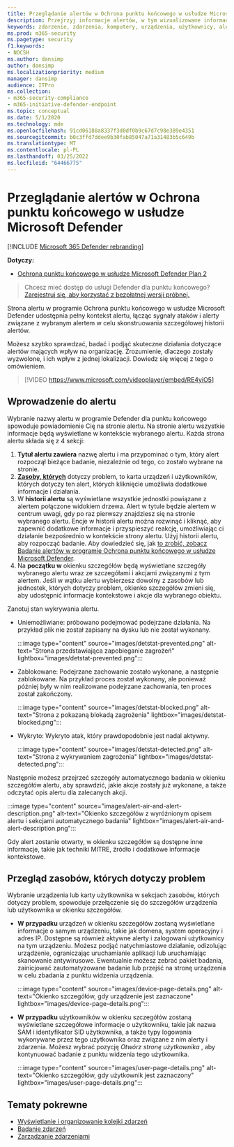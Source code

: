 ```yaml
---
title: Przeglądanie alertów w Ochrona punktu końcowego w usłudze Microsoft Defender
description: Przejrzyj informacje alertów, w tym wizualizowane informacje alertów i szczegóły dla każdego etapu łańcucha.
keywords: zdarzenie, zdarzenia, komputery, urządzenia, użytkownicy, alerty, alerty, badanie, wykres, dowód
ms.prod: m365-security
ms.pagetype: security
f1.keywords:
- NOCSH
ms.author: dansimp
author: dansimp
ms.localizationpriority: medium
manager: dansimp
audience: ITPro
ms.collection:
- m365-security-compliance
- m365-initiative-defender-endpoint
ms.topic: conceptual
ms.date: 5/1/2020
ms.technology: mde
ms.openlocfilehash: 91cd06188a8337f3d0df0b9c67d7c98e389e4351
ms.sourcegitcommit: b0c3ffd7ddee9b30fab85047a71a31483b5c649b
ms.translationtype: MT
ms.contentlocale: pl-PL
ms.lasthandoff: 03/25/2022
ms.locfileid: "64466775"
---
```

# <a name="review-alerts-in-microsoft-defender-for-endpoint"></a>Przeglądanie alertów w Ochrona punktu końcowego w usłudze Microsoft Defender

[!INCLUDE [Microsoft 365 Defender rebranding](../../includes/microsoft-defender.md)]


**Dotyczy:**
- [Ochrona punktu końcowego w usłudze Microsoft Defender Plan 2](https://go.microsoft.com/fwlink/p/?linkid=2154037)

> Chcesz mieć dostęp do usługi Defender dla punktu końcowego? [Zarejestruj się, aby korzystać z bezpłatnej wersji próbnej.](https://signup.microsoft.com/create-account/signup?products=7f379fee-c4f9-4278-b0a1-e4c8c2fcdf7e&ru=https://aka.ms/MDEp2OpenTrial?ocid=docs-wdatp-managealerts-abovefoldlink)

Strona alertu w programie Ochrona punktu końcowego w usłudze Microsoft Defender udostępnia pełny kontekst alertu, łącząc sygnały ataków i alerty związane z wybranym alertem w celu skonstruowania szczegółowej historii alertów.

Możesz szybko sprawdzać, badać i podjąć skuteczne działania dotyczące alertów mających wpływ na organizację. Zrozumienie, dlaczego zostały wyzwolone, i ich wpływ z jednej lokalizacji. Dowiedz się więcej z tego o omówieniem.

> [!VIDEO https://www.microsoft.com/videoplayer/embed/RE4yiO5]

## <a name="getting-started-with-an-alert"></a>Wprowadzenie do alertu

Wybranie nazwy alertu w programie Defender dla punktu końcowego spowoduje powiadomienie Cię na stronie alertu. Na stronie alertu wszystkie informacje będą wyświetlane w kontekście wybranego alertu. Każda strona alertu składa się z 4 sekcji:

1. **Tytuł alertu zawiera** nazwę alertu i ma przypominać o tym, który alert rozpoczął bieżące badanie, niezależnie od tego, co zostało wybrane na stronie.
2. [**Zasoby, których**](#review-affected-assets) dotyczy problem, to karta urządzeń i użytkowników, których dotyczy ten alert, których kliknięcie umożliwia dodatkowe informacje i działania.
3. W **historii alertu** są wyświetlane wszystkie jednostki powiązane z alertem połączone widokiem drzewa. Alert w tytule będzie alertem w centrum uwagi, gdy po raz pierwszy znajdziesz się na stronie wybranego alertu. Encje w historii alertu można rozwinąć i kliknąć, aby zapewnić dodatkowe informacje i przyspieszyć reakcję, umożliwiając ci działanie bezpośrednio w kontekście strony alertu. Użyj historii alertu, aby rozpocząć badanie. Aby dowiedzieć się, jak [to zrobić, zobacz Badanie alertów w programie Ochrona punktu końcowego w usłudze Microsoft Defender](/microsoft-365/security/defender-endpoint/investigate-alerts).
4. Na **początku w** okienku szczegółów będą wyświetlane szczegóły wybranego alertu wraz ze szczegółami i akcjami związanymi z tym alertem. Jeśli w wątku alertu wybierzesz dowolny z zasobów lub jednostek, których dotyczy problem, okienko szczegółów zmieni się, aby udostępnić informacje kontekstowe i akcje dla wybranego obiektu.

Zanotuj stan wykrywania alertu.

- Uniemożliwiane: próbowano podejmować podejrzane działania. Na przykład plik nie został zapisany na dysku lub nie został wykonany.

  :::image type="content" source="images/detstat-prevented.png" alt-text="Strona przedstawiająca zapobieganie zagrożeń" lightbox="images/detstat-prevented.png":::

- Zablokowane: Podejrzane zachowanie zostało wykonane, a następnie zablokowane. Na przykład proces został wykonany, ale ponieważ później były w nim realizowane podejrzane zachowania, ten proces został zakończony.

  :::image type="content" source="images/detstat-blocked.png" alt-text="Strona z pokazaną blokadą zagrożenia" lightbox="images/detstat-blocked.png":::

- Wykryto: Wykryto atak, który prawdopodobnie jest nadal aktywny.

  :::image type="content" source="images/detstat-detected.png" alt-text="Strona z wykrywaniem zagrożenia" lightbox="images/detstat-detected.png":::

Następnie możesz przejrzeć szczegóły automatycznego  badania w okienku szczegółów alertu, aby sprawdzić, jakie akcje zostały już wykonane, a także odczytać opis alertu dla zalecanych akcji.

:::image type="content" source="images/alert-air-and-alert-description.png" alt-text="Okienko szczegółów z wyróżnionym opisem alertu i sekcjami automatycznego badania" lightbox="images/alert-air-and-alert-description.png":::

Gdy alert zostanie otwarty, w okienku szczegółów są dostępne inne informacje, takie jak techniki MITRE, źródło i dodatkowe informacje kontekstowe.

## <a name="review-affected-assets"></a>Przegląd zasobów, których dotyczy problem

Wybranie urządzenia lub karty użytkownika w sekcjach zasobów, których dotyczy problem, spowoduje przełączenie się do szczegółów urządzenia lub użytkownika w okienku szczegółów.

- **W przypadku** urządzeń w okienku szczegółów zostaną wyświetlane informacje o samym urządzeniu, takie jak domena, system operacyjny i adres IP. Dostępne są również aktywne alerty i zalogowani użytkownicy na tym urządzeniu. Możesz podjąć natychmiastowe działanie, odizolując urządzenie, ograniczając uruchamianie aplikacji lub uruchamiając skanowanie antywirusowe. Ewentualnie możesz zebrać pakiet badania, zainicjować zautomatyzowane badanie lub przejść na stronę urządzenia w celu zbadania z punktu widzenia urządzenia.

   :::image type="content" source="images/device-page-details.png" alt-text="Okienko szczegółów, gdy urządzenie jest zaznaczone" lightbox="images/device-page-details.png":::

- **W przypadku** użytkowników w okienku szczegółów zostaną wyświetlane szczegółowe informacje o użytkowniku, takie jak nazwa SAM i identyfikator SID użytkownika, a także typy logowania wykonywane przez tego użytkownika oraz związane z nim alerty i zdarzenia. Możesz wybrać pozycję *Otwórz stronę użytkownika* , aby kontynuować badanie z punktu widzenia tego użytkownika.

   :::image type="content" source="images/user-page-details.png" alt-text="Okienko szczegółów, gdy użytkownik jest zaznaczony" lightbox="images/user-page-details.png":::

## <a name="related-topics"></a>Tematy pokrewne

- [Wyświetlanie i organizowanie kolejki zdarzeń](view-incidents-queue.md)
- [Badanie zdarzeń](investigate-incidents.md)
- [Zarządzanie zdarzeniami](manage-incidents.md)
